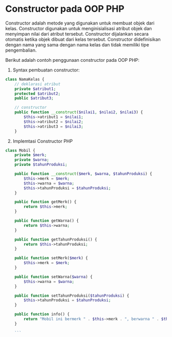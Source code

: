 # Constructor pada OOP PHP

Constructor adalah metode yang digunakan untuk membuat objek dari kelas. Constructor digunakan untuk menginisialisasi atribut objek dan menyimpan nilai dari atribut tersebut. Constructor dijalankan secara otomatis ketika objek dibuat dari kelas tersebut. Constructor didefinisikan dengan nama yang sama dengan nama kelas dan tidak memiliki tipe pengembalian.

Berikut adalah contoh penggunaan constructor pada OOP PHP:

1. Syntax pembuatan constructor:

```php
class NamaKelas {
    // deklarasi atribut
    private $atribut1;
    protected $atribut2;
    public $atribut3;

    // constructor
    public function __construct($nilai1, $nilai2, $nilai3) {
        $this->atribut1 = $nilai1;
        $this->atribut2 = $nilai2;
        $this->atribut3 = $nilai3;
    }

```

2. Implemtasi Constructor PHP

```php
class Mobil {
    private $merk;
    private $warna;
    private $tahunProduksi;

    public function __construct($merk, $warna, $tahunProduksi) {
        $this->merk = $merk;
        $this->warna = $warna;
        $this->tahunProduksi = $tahunProduksi;
    }

    public function getMerk() {
        return $this->merk;
    }

    public function getWarna() {
        return $this->warna;
    }

    public function getTahunProduksi() {
        return $this->tahunProduksi;
    }

    public function setMerk($merk) {
        $this->merk = $merk;
    }

    public function setWarna($warna) {
        $this->warna = $warna;
    }

    public function setTahunProduksi($tahunProduksi) {
        $this->tahunProduksi = $tahunProduksi;
    }

    public function info() {
        return "Mobil ini bermerk " . $this->merk . ", berwarna " . $this->warna . ", dan dibuat pada tahun " . $this->tahunProduksi;
    }

    ```
